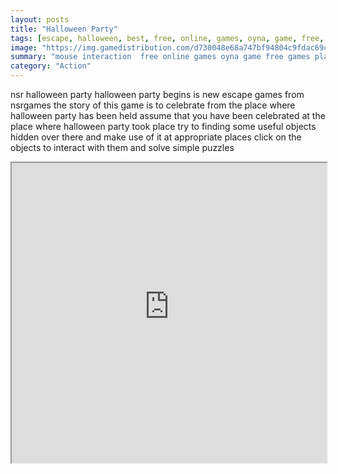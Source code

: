 ```yaml
---
layout: posts
title: "Halloween Party"
tags: [escape, halloween, best, free, online, games, oyna, game, free, games, play, play, games]
image: "https://img.gamedistribution.com/d730048e68a747bf94804c9fdac69c6c.jpg"
summary: "mouse interaction  free online games oyna game free games play play games"
category: "Action"
---
```


nsr halloween party halloween party begins is new escape games from nsrgames the story of this game is to celebrate from the place where halloween party has been held assume that you have been celebrated at the place where halloween party took place try to finding some useful objects hidden over there and make use of it at appropriate places click on the objects to interact with them and solve simple puzzles

<iframe width="100%" height="480px;" src="https://flash.gamedistribution.com?game=d730048e68a747bf94804c9fdac69c6c"></iframe>